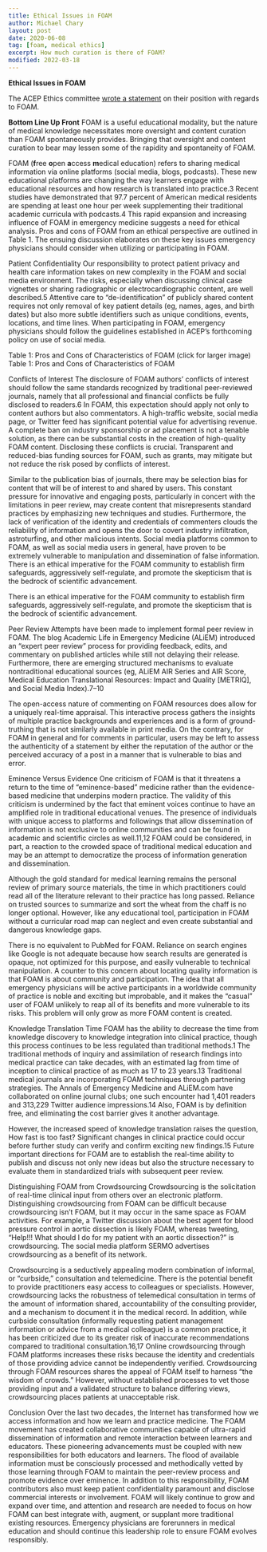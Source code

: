 ```yaml
---
title: Ethical Issues in FOAM
author: Michael Chary
layout: post
date: 2020-06-08
tag: [foam, medical ethics] 
excerpt: How much curation is there of FOAM? 
modified: 2022-03-18
---
```




**Ethical Issues in FOAM**

The ACEP Ethics committee [wrote a statement](https://www.acepnow.com/article/we-must-analyze-and-clear-up-the-ethical-issues-in-foam/?elq_mid=32418&elq_cid=10128558) on their position with regards to FOAM. 

**Bottom Line Up Front** 
FOAM is a useful educational modality, but the nature of medical knowledge necessitates more oversight and content curation than FOAM spontaneously provides. Bringing that oversight and content curation to bear may lessen some of the rapidity and spontaneity of FOAM. 

FOAM (**f**ree **o**pen **a**ccess **m**edical education) refers to sharing medical information via online platforms (social media, blogs, podcasts). These new educational platforms are changing the way learners engage with educational resources and how research is translated into practice.3 Recent studies have demonstrated that 97.7 percent of American medical residents are spending at least one hour per week supplementing their traditional academic curricula with podcasts.4 This rapid expansion and increasing influence of FOAM in emergency medicine suggests a need for ethical analysis. Pros and cons of FOAM from an ethical perspective are outlined in Table 1. The ensuing discussion elaborates on these key issues emergency physicians should consider when utilizing or participating in FOAM.

Patient Confidentiality
Our responsibility to protect patient privacy and health care information takes on new complexity in the FOAM and social media environment. The risks, especially when discussing clinical case vignettes or sharing radiographic or electrocardiographic content, are well described.5 Attentive care to “de-identification” of publicly shared content requires not only removal of key patient details (eg, names, ages, and birth dates) but also more subtle identifiers such as unique conditions, events, locations, and time lines. When participating in FOAM, emergency physicians should follow the guidelines established in ACEP’s forthcoming policy on use of social media.

Table 1: Pros and Cons of Characteristics of FOAM
(click for larger image) Table 1: Pros and Cons of Characteristics of FOAM

Conflicts of Interest
The disclosure of FOAM authors’ conflicts of interest should follow the same standards recognized by traditional peer-reviewed journals, namely that all professional and financial conflicts be fully disclosed to readers.6 In FOAM, this expectation should apply not only to content authors but also commentators. A high-traffic website, social media page, or Twitter feed has significant potential value for advertising revenue. A complete ban on industry sponsorship or ad placement is not a tenable solution, as there can be substantial costs in the creation of high-quality FOAM content. Disclosing these conflicts is crucial. Transparent and reduced-bias funding sources for FOAM, such as grants, may mitigate but not reduce the risk posed by conflicts of interest.

Similar to the publication bias of journals, there may be selection bias for content that will be of interest to and shared by users. This constant pressure for innovative and engaging posts, particularly in concert with the limitations in peer review, may create content that misrepresents standard practices by emphasizing new techniques and studies. Furthermore, the lack of verification of the identity and credentials of commenters clouds the reliability of information and opens the door to covert industry infiltration, astroturfing, and other malicious intents. Social media platforms common to FOAM, as well as social media users in general, have proven to be extremely vulnerable to manipulation and dissemination of false information. There is an ethical imperative for the FOAM community to establish firm safeguards, aggressively self-regulate, and promote the skepticism that is the bedrock of scientific advancement.

There is an ethical imperative for the FOAM community to establish firm safeguards, aggressively self-regulate, and promote the skepticism that is the bedrock of scientific advancement.

Peer Review
Attempts have been made to implement formal peer review in FOAM. The blog Academic Life in Emergency Medicine (ALiEM) introduced an “expert peer review” process for providing feedback, edits, and commentary on published articles while still not delaying their release. Furthermore, there are emerging structured mechanisms to evaluate nontraditional educational sources (eg, ALiEM AIR Series and AIR Score, Medical Education Translational Resources: Impact and Quality [METRIQ], and Social Media Index).7–10

The open-access nature of commenting on FOAM resources does allow for a uniquely real-time appraisal. This interactive process gathers the insights of multiple practice backgrounds and experiences and is a form of ground-truthing that is not similarly available in print media. On the contrary, for FOAM in general and for comments in particular, users may be left to assess the authenticity of a statement by either the reputation of the author or the perceived accuracy of a post in a manner that is vulnerable to bias and error.

Eminence Versus Evidence
One criticism of FOAM is that it threatens a return to the time of “eminence-based” medicine rather than the evidence-based medicine that underpins modern practice. The validity of this criticism is undermined by the fact that eminent voices continue to have an amplified role in traditional educational venues. The presence of individuals with unique access to platforms and followings that allow dissemination of information is not exclusive to online communities and can be found in academic and scientific circles as well.11,12 FOAM could be considered, in part, a reaction to the crowded space of traditional medical education and may be an attempt to democratize the process of information generation and dissemination.

Although the gold standard for medical learning remains the personal review of primary source materials, the time in which practitioners could read all of the literature relevant to their practice has long passed. Reliance on trusted sources to summarize and sort the wheat from the chaff is no longer optional. However, like any educational tool, participation in FOAM without a curricular road map can neglect and even create substantial and dangerous knowledge gaps.

There is no equivalent to PubMed for FOAM. Reliance on search engines like Google is not adequate because how search results are generated is opaque, not optimized for this purpose, and easily vulnerable to technical manipulation. A counter to this concern about locating quality information is that FOAM is about community and participation. The idea that all emergency physicians will be active participants in a worldwide community of practice is noble and exciting but improbable, and it makes the “casual” user of FOAM unlikely to reap all of its benefits and more vulnerable to its risks. This problem will only grow as more FOAM content is created.

Knowledge Translation Time
FOAM has the ability to decrease the time from knowledge discovery to knowledge integration into clinical practice, though this process continues to be less regulated than traditional methods.1 The traditional methods of inquiry and assimilation of research findings into medical practice can take decades, with an estimated lag from time of inception to clinical practice of as much as 17 to 23 years.13 Traditional medical journals are incorporating FOAM techniques through partnering strategies. The Annals of Emergency Medicine and ALiEM.com have collaborated on online journal clubs; one such encounter had 1,401 readers and 313,229 Twitter audience impressions.14 Also, FOAM is by definition free, and eliminating the cost barrier gives it another advantage.

However, the increased speed of knowledge translation raises the question, How fast is too fast? Significant changes in clinical practice could occur before further study can verify and confirm exciting new findings.15 Future important directions for FOAM are to establish the real-time ability to publish and discuss not only new ideas but also the structure necessary to evaluate them in standardized trials with subsequent peer review.

Distinguishing FOAM from Crowdsourcing
Crowdsourcing is the solicitation of real-time clinical input from others over an electronic platform. Distinguishing crowdsourcing from FOAM can be difficult because crowdsourcing isn’t FOAM, but it may occur in the same space as FOAM activities. For example, a Twitter discussion about the best agent for blood pressure control in aortic dissection is likely FOAM, whereas tweeting, “Help!!! What should I do for my patient with an aortic dissection?” is crowdsourcing. The social media platform SERMO advertises crowdsourcing as a benefit of its network.

Crowdsourcing is a seductively appealing modern combination of informal, or “curbside,” consultation and telemedicine. There is the potential benefit to provide practitioners easy access to colleagues or specialists. However, crowdsourcing lacks the robustness of telemedical consultation in terms of the amount of information shared, accountability of the consulting provider, and a mechanism to document it in the medical record. In addition, while curbside consultation (informally requesting patient management information or advice from a medical colleague) is a common practice, it has been criticized due to its greater risk of inaccurate recommendations compared to traditional consultation.16,17 Online crowdsourcing through FOAM platforms increases these risks because the identity and credentials of those providing advice cannot be independently verified. Crowdsourcing through FOAM resources shares the appeal of FOAM itself to harness “the wisdom of crowds.” However, without established processes to vet those providing input and a validated structure to balance differing views, crowdsourcing places patients at unacceptable risk.

Conclusion
Over the last two decades, the Internet has transformed how we access information and how we learn and practice medicine. The FOAM movement has created collaborative communities capable of ultra-rapid dissemination of information and remote interaction between learners and educators. These pioneering advancements must be coupled with new responsibilities for both educators and learners. The flood of available information must be consciously processed and methodically vetted by those learning through FOAM to maintain the peer-review process and promote evidence over eminence. In addition to this responsibility, FOAM contributors also must keep patient confidentiality paramount and disclose commercial interests or involvement. FOAM will likely continue to grow and expand over time, and attention and research are needed to focus on how FOAM can best integrate with, augment, or supplant more traditional existing resources. Emergency physicians are forerunners in medical education and should continue this leadership role to ensure FOAM evolves responsibly.